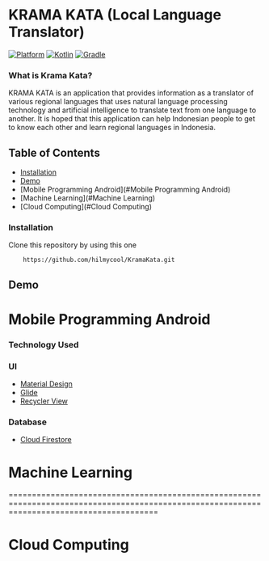 # KRAMA KATA (Local Language Translator)
   
 [![Platform](https://img.shields.io/badge/platform-Android-green.svg)](http://developer.android.com/index.html) [![Kotlin](https://img.shields.io/badge/kotlin-1.5.10-blue.svg)](http://kotlinlang.org) [![Gradle](https://img.shields.io/badge/gradle-7.0-%2366DCB8.svg)](https://developer.android.com/studio/releases/gradle-plugin) 

### What is Krama Kata?

KRAMA KATA is an application that provides information as a translator of various regional languages that uses natural language processing technology and artificial intelligence to translate text from one language to another. It is hoped that this application can help Indonesian people to get to know each other and learn regional languages in Indonesia. 

## Table of Contents

- [Installation](#installation)
- [Demo](#Demo)
- [Mobile Programming Android](#Mobile Programming Android)
- [Machine Learning](#Machine Learning)
- [Cloud Computing](#Cloud Computing)

### Installation 
Clone this repository by using this one  
```
    https://github.com/hilmycool/KramaKata.git
```    


## Demo

# Mobile Programming Android
### Technology Used
### UI
- [Material Design](https://material.io/develop/android)
- [Glide](https://github.com/bumptech/glide)
- [Recycler View](https://github.com/codepath/android_guides/wiki/Using-the-RecyclerView)

### Database
- [Cloud Firestore](https://firebase.google.com/docs/firestore)


# Machine Learning

============================================================================================================================================

# Cloud Computing 
